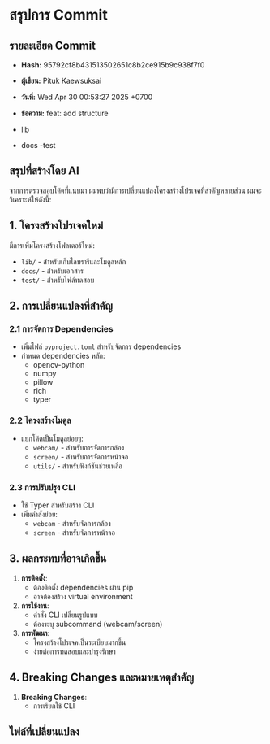 # สรุปการ Commit

## รายละเอียด Commit
- **Hash:** 95792cf8b431513502651c8b2ce915b9c938f7f0
- **ผู้เขียน:** Pituk Kaewsuksai
- **วันที่:** Wed Apr 30 00:53:27 2025 +0700
- **ข้อความ:** feat:  add structure

- lib
- docs
-test

## สรุปที่สร้างโดย AI
จากการตรวจสอบโค้ดที่แนบมา ผมพบว่ามีการเปลี่ยนแปลงโครงสร้างโปรเจคที่สำคัญหลายส่วน ผมจะวิเคราะห์ให้ดังนี้:
## 1. โครงสร้างโปรเจคใหม่
มีการเพิ่มโครงสร้างโฟลเดอร์ใหม่:
- `lib/` - สำหรับเก็บไลบรารีและโมดูลหลัก
- `docs/` - สำหรับเอกสาร
- `test/` - สำหรับไฟล์ทดสอบ
## 2. การเปลี่ยนแปลงที่สำคัญ
### 2.1 การจัดการ Dependencies
- เพิ่มไฟล์ `pyproject.toml` สำหรับจัดการ dependencies
- กำหนด dependencies หลัก:
  - opencv-python
  - numpy
  - pillow
  - rich
  - typer
### 2.2 โครงสร้างโมดูล
- แยกโค้ดเป็นโมดูลย่อยๆ:
  - `webcam/` - สำหรับการจัดการกล้อง
  - `screen/` - สำหรับการจัดการหน้าจอ
  - `utils/` - สำหรับฟังก์ชันช่วยเหลือ
### 2.3 การปรับปรุง CLI
- ใช้ Typer สำหรับสร้าง CLI
- เพิ่มคำสั่งย่อย:
  - `webcam` - สำหรับจัดการกล้อง
  - `screen` - สำหรับจัดการหน้าจอ
## 3. ผลกระทบที่อาจเกิดขึ้น
1. **การติดตั้ง**:
   - ต้องติดตั้ง dependencies ผ่าน pip
   - อาจต้องสร้าง virtual environment
2. **การใช้งาน**:
   - คำสั่ง CLI เปลี่ยนรูปแบบ
   - ต้องระบุ subcommand (webcam/screen)
3. **การพัฒนา**:
   - โครงสร้างโปรเจคเป็นระเบียบมากขึ้น
   - ง่ายต่อการทดสอบและบำรุงรักษา
## 4. Breaking Changes และหมายเหตุสำคัญ
1. **Breaking Changes**:
   - การเรียกใช้ CLI

## ไฟล์ที่เปลี่ยนแปลง
